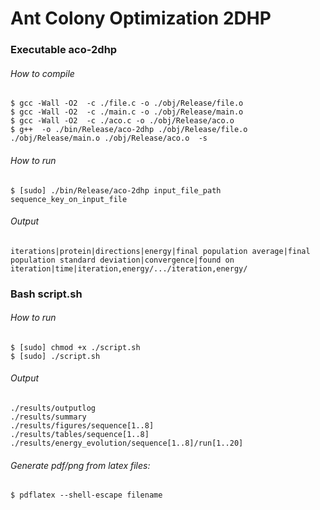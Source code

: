 # Ant Colony Optimization 2DHP

### Executable aco-2dhp
###### How to compile
```
$ gcc -Wall -O2  -c ./file.c -o ./obj/Release/file.o
$ gcc -Wall -O2  -c ./main.c -o ./obj/Release/main.o
$ gcc -Wall -O2  -c ./aco.c -o ./obj/Release/aco.o
$ g++  -o ./bin/Release/aco-2dhp ./obj/Release/file.o ./obj/Release/main.o ./obj/Release/aco.o  -s
```
###### How to run
```
$ [sudo] ./bin/Release/aco-2dhp input_file_path sequence_key_on_input_file
```
###### Output
```
iterations|protein|directions|energy|final population average|final population standard deviation|convergence|found on iteration|time|iteration,energy/.../iteration,energy/
```

### Bash script.sh
###### How to run
```
$ [sudo] chmod +x ./script.sh
$ [sudo] ./script.sh
```
###### Output
```
./results/outputlog
./results/summary
./results/figures/sequence[1..8]
./results/tables/sequence[1..8]
./results/energy_evolution/sequence[1..8]/run[1..20]
```
###### Generate pdf/png from latex files:
```
$ pdflatex --shell-escape filename
```
